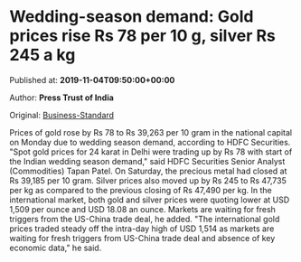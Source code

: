 
# Wedding-season demand: Gold prices rise Rs 78 per 10 g, silver Rs 245 a kg

Published at: **2019-11-04T09:50:00+00:00**

Author: **Press Trust of India**

Original: [Business-Standard](https://www.business-standard.com/article/pti-stories/gold-prices-gain-rs-78-silver-moves-up-by-rs-245-119110400757_1.html)

Prices of gold rose by Rs 78 to Rs 39,263 per 10 gram in the national capital on Monday due to wedding season demand, according to HDFC Securities.
"Spot gold prices for 24 karat in Delhi were trading up by Rs 78 with start of the Indian wedding season demand," said HDFC Securities Senior Analyst (Commodities) Tapan Patel.
On Saturday, the precious metal had closed at Rs 39,185 per 10 gram.
Silver prices also moved up by Rs 245 to Rs 47,735 per kg as compared to the previous closing of Rs 47,490 per kg.
In the international market, both gold and silver prices were quoting lower at USD 1,509 per ounce and USD 18.08 an ounce.
Markets are waiting for fresh triggers from the US-China trade deal, he added.
"The international gold prices traded steady off the intra-day high of USD 1,514 as markets are waiting for fresh triggers from US-China trade deal and absence of key economic data," he said.
